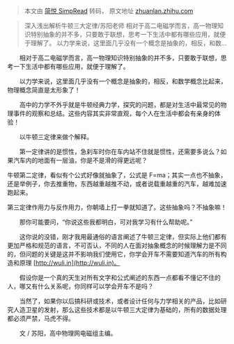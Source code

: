 > 本文由 [简悦 SimpRead](http://ksria.com/simpread/) 转码， 原文地址 [zhuanlan.zhihu.com](https://zhuanlan.zhihu.com/p/21477669)

> 深入浅出解析牛顿三大定律/苏阳老师 相对于高二电磁学而言，高一物理知识特别抽象的并不多，只要敢于联想，思考一下生活中都有哪些应用，就便于理解了。 以力学来说，这里面几乎没有一个概念是抽象的，相反，和数…

　　相对于高二电磁学而言，高一物理知识特别抽象的并不多，只要敢于联想，思考一下生活中都有哪些应用，就便于理解了。

　　以力学来说，这里面几乎没有一个概念是抽象的，相反，和数学概念比起来，物理概念简直是太形象了！

　　高中的力学不外乎就是牛顿经典力学，探究的问题，都是对生活中最常见的物理事件的观察和总结。这些内容其实非常直观，每个人在生活中都会有亲身的体验！

　　以牛顿三定律来做个解释。

　　第一定律讲的是惯性，急刹车时你在车内站不住就是惯性，还需要多说么？如果汽车内的地面有一层油，你是不是滑的得更远呢？

 牛顿第二定律，看似有个公式好像就抽象了，公式是 F=ma；其实一点也不抽象，还是举例子，你去推重物，东西越重越推不动，或者说载重越重的汽车，越难加速跑起来。

 第三定律作用力与反作用力，你朝墙上打一拳就知道了。这些抽象吗？不抽象嘛！

　　那你可能要问，“你说这些我都明白，可对我学习有什么帮助呢。”

　　这你说的没错，刚才我用最通俗的语言阐述了牛顿三定律，但实际上他们都有更加严格和规范的语言，不可否认，不同的人在面对抽象概念的时候理解力是不同的，但问题的关键是这并不影响我们使用它，你学会开车不需要知道汽车的所有构造和原理 [http://wuli.in](http://wuli.in)。

　　假设你是一个真的天生对所有文字和公式阐述的东西一点都看不懂记不住的人，哪又有什么关系呢，你同样可以学会开车不是吗？

　　当然了，如果你以后搞科研或技术，或者设计任何与力学相关的产品，比如研究人造卫星的发射，那么这些技术都是以牛顿三大定律为基础的，所有的数据处理都必须严禁，马虎不得。

　　文 / 苏阳，高中物理网电磁组主编。